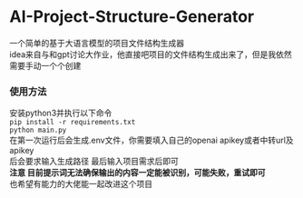 # AI-Project-Structure-Generator
一个简单的基于大语言模型的项目文件结构生成器  
idea来自与和gpt讨论大作业，他直接吧项目的文件结构生成出来了，但是我依然需要手动一个个创建
### 使用方法
安装python3并执行以下命令  
```pip install -r requirements.txt```  
```python main.py```  
在第一次运行后会生成.env文件，你需要填入自己的openai apikey或者中转url及apikey  
后会要求输入生成路径
最后输入项目需求后即可  
**注意 目前提示词无法确保输出的内容一定能被识别，可能失败，重试即可**  
也希望有能力的大佬能一起改进这个项目